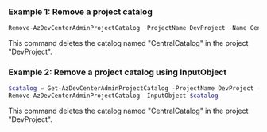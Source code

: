 ### Example 1: Remove a project catalog
```powershell
Remove-AzDevCenterAdminProjectCatalog -ProjectName DevProject -Name CentralCatalog -ResourceGroupName testRg
```
This command deletes the catalog named "CentralCatalog" in the project "DevProject". 

### Example 2: Remove a project catalog using InputObject
```powershell
$catalog = Get-AzDevCenterAdminProjectCatalog -ProjectName DevProject -Name CentralCatalog -ResourceGroupName testRg
Remove-AzDevCenterAdminProjectCatalog -InputObject $catalog
```
This command deletes the catalog named "CentralCatalog" in the project "DevProject". 

